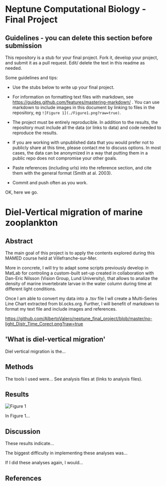 # Neptune Computational Biology - Final Project

## Guidelines - you can delete this section before submission

This repository is a stub for your final project. Fork it, develop your project, and submit it as a pull request. Edit/ delete the text in this readme as needed.

Some guidelines and tips:

- Use the stubs below to write up your final project.

- For information on formatting text files with markdown, see https://guides.github.com/features/mastering-markdown/ . You can use markdown to include images in this document by linking to files in the repository, eg `![Figure 1](./Figure1.png?raw=true)`.

- The project must be entirely reproducible. In addition to the results, the repository must include all the data (or links to data) and code needed to reproduce the results.

- If you are working with unpublished data that you would prefer not to publicly share at this time, please contact me to discuss options. In most cases, the data can be anonymized in a way that putting them in a public repo does not compromise your other goals.

- Paste references (including urls) into the reference section, and cite them with the general format (Smith at al. 2003).

- Commit and push often as you work.

OK, here we go.

# Diel-Vertical migration of marine zooplankton

## Abstract

The main goal of this project is to apply the contents explored during this MAMED course held at Villefranche-sur-Mer. 

More in concrete, I will try to adapt some scripts previously develop in MatLab for controling a custom-built set-up created in collaboration with Dan-Eric Nilsson (Vision Group, Lund University), that allows to analize the density of marine invertebrate larvae in the water column during time at different light conditions. 

Once I am able to convert my data into a .tsv file I wll create a Multi-Series Line Chart extracted from bl.ocks.org. Further, I will benefit of markdown to format my text file and include images and references.

https://github.com/AlbertoValero/neptune_final_project/blob/master/no-light_Distr_Time_Corect.png?raw=true

## 'What is diel-vertical migration'

Diel vertical migration is the...

## Methods

The tools I used were... See analysis files at (links to analysis files).

## Results

![Figure 1](./Figure1.png?raw=true)

In Figure 1...

## Discussion

These results indicate...

The biggest difficulty in implementing these analyses was...

If I did these analyses again, I would...

## References


